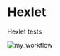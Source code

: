 # Hexlet
Hexlet tests

![my_workflow](https://github.com/BezrezenTLNH/Hexlet/actions/workflows/hello-world.yml/badge.svg)

